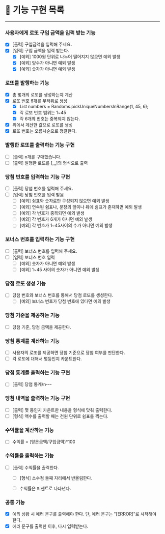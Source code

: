 # 🚀 기능 구현 목록

---

### 사용자에게 로또 구입 금액을 입력 받는 기능
- [X] [출력] 구입금액을 입력해 주세요.
- [X] [입력] 구입 금액을 입력 받는다.
    - [X] [예외] 1000원 단위로 나누어 떨어지지 않으면 예외 발생
    - [X] [예외] 양수가 아니면 예외 발생
    - [X] [예외] 숫자가 아니면 예외 발생

### 로또를 발행하는 기능
- [X] 총 몇개의 로또를 생성하는지 계산
- [X] 로또 번호 6개를 무작위로 생성
    - [X] List<Integer> numbers = Randoms.pickUniqueNumbersInRange(1, 45, 6);
    - [X] 각 로또 번호 범위는 1~45
    - [X] 각 6개의 번호는 중복되지 않는다.
- [X] 위에서 계산한 값으로 로또를 생성
- [X] 로또 번호는 오름차순으로 정렬한다.

### 발행한 로또를 출력하는 기능 구현
- [ ] [출력] n개를 구매했습니다.
- [ ] [출력] 발행한 로또를 [,,,]의 형식으로 출력

### 당첨 번호를 입력하는 기능 구현
- [ ] [출력] 당첨 번호를 입력해 주세요.
- [ ] [입력] 당첨 번호를 입력 받음
  - [ ] [예외] 쉼표와 숫자로만 구성되지 않으면 예외 발생
  - [ ] [예외] 연속된 쉼표나, 문장의 앞이나 뒤에 쉼표가 존재하면 예외 발생
  - [ ] [예외] 각 번호가 중복되면 예외 발생
  - [ ] [예외] 각 번호가 6개가 아니면 예외 발생
  - [ ] [예외] 각 번호가 1~45사이의 수가 아니면 예외 발생

### 보너스 번호를 입력하는 기능 구현
- [ ] [출력] 보너스 번호를 입력해 주세요.
- [ ] [입력] 보너스 번호 입력
  - [ ] [예외] 숫자가 아니면 예외 발생
  - [ ] [예외] 1~45 사이의 숫자가 아니면 예외 발생

### 당첨 로또 생성 기능
- [ ] 당첨 번호와 보너스 번호를 통해서 당첨 로또를 생성한다.
    - [ ] [예외] 보너스 번호가 당첨 번호에 있다면 예외 발생

### 당첨 기준을 제공하는 기능
- [ ] 당첨 기준, 당첨 금액을 제공한다.

### 당첨 통계를 계산하는 기능
- [ ] 사용자의 로또를 제공하면 당첨 기준으로 당첨 여부를 판단한다.
- [ ] 각 로또에 대해서 몇등인지 카운트한다.

### 당첨 통계를 출력하는 기능 구현
- [ ] [출력] 당첨 통계\n---

### 당첨 내역을 출력하는 기능 구현
- [ ] [출력] 몇 등인지 카운트한 내용을 형식에 맞춰 출력한다.
- [ ] [형식] 액수를 출력할 때는 천원 단위로 쉼표를 찍는다.

### 수익률을 계산하는 기능
- [ ] 수익률 = (얻은금액/구입금액)*100


### 수익률을 출력하는 기능
- [ ] [출력] 수익률을 출력한다.
    - [ ] [형식] 소수점 둘째 자리에서 반올림한다.
    - [ ] 수익률은 퍼센트로 나타낸다.


### 공통 기능
- [X] 예외 상황 시 에러 문구를 출력해야 한다. 단, 에러 문구는 "[ERROR]"로 시작해야 한다.
- [X] 에러 문구를 출력한 이후, 다시 입력받는다.